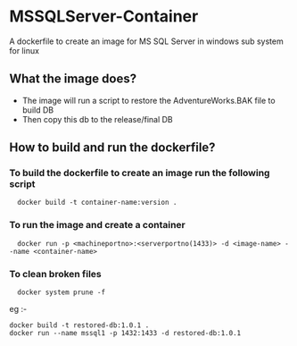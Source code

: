 # MSSQLServer-Container
A dockerfile to create an image for MS SQL Server in windows sub system for linux

## What the image does?
- The image will run a script to restore the AdventureWorks.BAK file to build DB
- Then copy this db to the release/final DB

## How to build and run the dockerfile?
### To build the dockerfile to create an image run the following script
```
  docker build -t container-name:version .
```
### To run the image and create a container
```
  docker run -p <machineportno>:<serverportno(1433)> -d <image-name> --name <container-name>
```
### To clean broken files
```
  docker system prune -f
```

eg :- 
```
docker build -t restored-db:1.0.1 .
docker run --name mssql1 -p 1432:1433 -d restored-db:1.0.1
```
